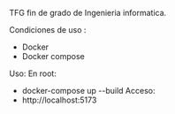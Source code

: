 TFG fin de grado de Ingenieria informatica.

Condiciones de uso : 
- Docker
- Docker compose

Uso: 
En root:
- docker-compose up --build
Acceso:
- http://localhost:5173
